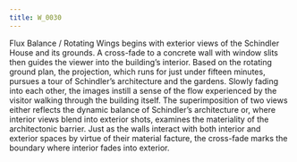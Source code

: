```yaml
---
title: W_0030
---
```

Flux Balance / Rotating Wings begins with exterior views of the Schindler House and its grounds. A cross-fade to a concrete wall with window slits then guides the viewer into the building’s interior. Based on the rotating ground plan, the projection, which runs for just under fifteen minutes, pursues a tour of Schindler’s architecture and the gardens. Slowly fading into each other, the images instill a sense of the flow experienced by the visitor walking through the building itself. The superimposition of two views either reflects the dynamic balance of Schindler’s architecture or, where interior views blend into exterior shots, examines the materiality of the architectonic barrier. Just as the walls interact with both interior and exterior spaces by virtue of their material facture, the cross-fade marks the boundary where interior fades into exterior.